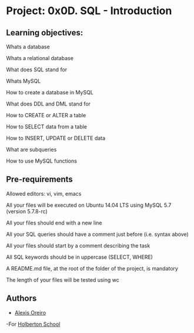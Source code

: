 # Project: 0x0D. SQL - Introduction

## Learning objectives:

Whats a database

Whats a relational database

What does SQL stand for

Whats MySQL

How to create a database in MySQL

What does DDL and DML stand for

How to CREATE or ALTER a table

How to SELECT data from a table

How to INSERT, UPDATE or DELETE data

What are subqueries

How to use MySQL functions

## Pre-requirements 

Allowed editors: vi, vim, emacs

All your files will be executed on Ubuntu 14.04 LTS using MySQL 5.7 (version 5.7.8-rc)

All your files should end with a new line

All your SQL queries should have a comment just before (i.e. syntax above)

All your files should start by a comment describing the task

All SQL keywords should be in uppercase (SELECT, WHERE)

A README.md file, at the root of the folder of the project, is mandatory

The length of your files will be tested using wc


## Authors 


- [Alexis Oreiro](https://github.com/alexoreiro)


-For [Holberton School](https://www.holbertonschool.com/uy)
